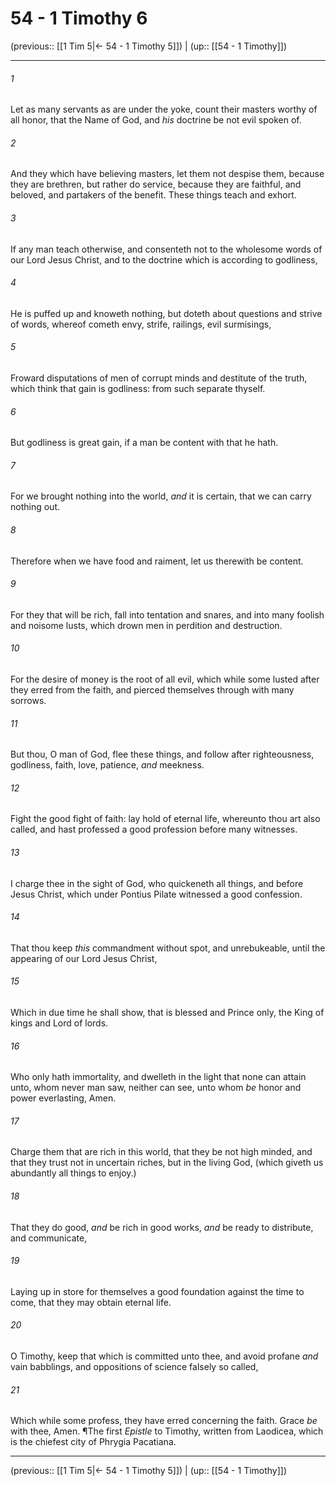 # 54 - 1 Timothy 6

(previous:: [[1 Tim 5|← 54 - 1 Timothy 5]]) | (up:: [[54 - 1 Timothy]])

***


###### 1 
Let as many servants as are under the yoke, count their masters worthy of all honor, that the Name of God, and _his_ doctrine be not evil spoken of. 

###### 2 
And they which have believing masters, let them not despise them, because they are brethren, but rather do service, because they are faithful, and beloved, and partakers of the benefit. These things teach and exhort. 

###### 3 
If any man teach otherwise, and consenteth not to the wholesome words of our Lord Jesus Christ, and to the doctrine which is according to godliness, 

###### 4 
He is puffed up and knoweth nothing, but doteth about questions and strive of words, whereof cometh envy, strife, railings, evil surmisings, 

###### 5 
Froward disputations of men of corrupt minds and destitute of the truth, which think that gain is godliness: from such separate thyself. 

###### 6 
But godliness is great gain, if a man be content with that he hath. 

###### 7 
For we brought nothing into the world, _and_ it is certain, that we can carry nothing out. 

###### 8 
Therefore when we have food and raiment, let us therewith be content. 

###### 9 
For they that will be rich, fall into tentation and snares, and into many foolish and noisome lusts, which drown men in perdition and destruction. 

###### 10 
For the desire of money is the root of all evil, which while some lusted after they erred from the faith, and pierced themselves through with many sorrows. 

###### 11 
But thou, O man of God, flee these things, and follow after righteousness, godliness, faith, love, patience, _and_ meekness. 

###### 12 
Fight the good fight of faith: lay hold of eternal life, whereunto thou art also called, and hast professed a good profession before many witnesses. 

###### 13 
I charge thee in the sight of God, who quickeneth all things, and before Jesus Christ, which under Pontius Pilate witnessed a good confession. 

###### 14 
That thou keep _this_ commandment without spot, and unrebukeable, until the appearing of our Lord Jesus Christ, 

###### 15 
Which in due time he shall show, that is blessed and Prince only, the King of kings and Lord of lords. 

###### 16 
Who only hath immortality, and dwelleth in the light that none can attain unto, whom never man saw, neither can see, unto whom _be_ honor and power everlasting, Amen. 

###### 17 
Charge them that are rich in this world, that they be not high minded, and that they trust not in uncertain riches, but in the living God, (which giveth us abundantly all things to enjoy.) 

###### 18 
That they do good, _and_ be rich in good works, _and_ be ready to distribute, and communicate, 

###### 19 
Laying up in store for themselves a good foundation against the time to come, that they may obtain eternal life. 

###### 20 
O Timothy, keep that which is committed unto thee, and avoid profane _and_ vain babblings, and oppositions of science falsely so called, 

###### 21 
Which while some profess, they have erred concerning the faith. Grace _be_ with thee, Amen. ¶The first _Epistle_ to Timothy, written from Laodicea, which is the chiefest city of Phrygia Pacatiana.

***

(previous:: [[1 Tim 5|← 54 - 1 Timothy 5]]) | (up:: [[54 - 1 Timothy]])

